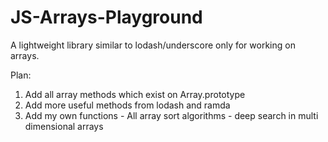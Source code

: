 # JS-Arrays-Playground
A lightweight library similar to lodash/underscore only for working on arrays. 

Plan:
  1. Add all array methods which exist on Array.prototype
  2. Add more useful methods from lodash and ramda
  3. Add my own functions
    - All array sort algorithms
    - deep search in multi dimensional arrays
